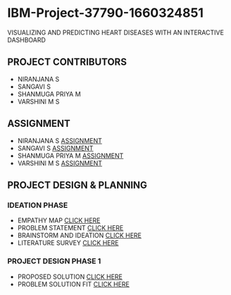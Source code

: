 # IBM-Project-37790-1660324851
VISUALIZING AND PREDICTING HEART DISEASES WITH AN INTERACTIVE DASHBOARD

## PROJECT CONTRIBUTORS
- NIRANJANA S
- SANGAVI S
- SHANMUGA PRIYA M
- VARSHINI M S


## ASSIGNMENT
- NIRANJANA S [ASSIGNMENT](https://github.com/IBM-EPBL/IBM-Project-37790-1660324851/tree/main/Assignment/Team%20Lead%20-%20Niranjana%20S)
- SANGAVI S [ASSIGNMENT](https://github.com/IBM-EPBL/IBM-Project-37790-1660324851/tree/main/Assignment/Team%20Member%201%20-%20Sangavi%20S)
- SHANMUGA PRIYA M [ASSIGNMENT](https://github.com/IBM-EPBL/IBM-Project-37790-1660324851/tree/main/Assignment/Team%20Member%202-Shanmuga%20Priya%20M)
- VARSHINI M S [ASSIGNMENT](https://github.com/IBM-EPBL/IBM-Project-37790-1660324851/tree/main/Assignment/Team%20Member%203-Varshini%20M%20S)

## PROJECT DESIGN & PLANNING
  ### IDEATION PHASE
- EMPATHY MAP [CLICK HERE](https://github.com/IBM-EPBL/IBM-Project-37790-1660324851/blob/main/Project%20Design%20%26%20Planning/Ideation%20Phase/Empathy%20Canvas%20Map.pdf)
- PROBLEM STATEMENT [CLICK HERE](https://github.com/IBM-EPBL/IBM-Project-37790-1660324851/blob/main/Project%20Design%20%26%20Planning/Ideation%20Phase/Problem%20statement.pdf)
- BRAINSTORM AND IDEATION [CLICK HERE](https://github.com/IBM-EPBL/IBM-Project-37790-1660324851/blob/main/Project%20Design%20%26%20Planning/Ideation%20Phase/Brainstorm%20and%20ideation.pdf)
- LITERATURE SURVEY [CLICK HERE](https://github.com/IBM-EPBL/IBM-Project-37790-1660324851/blob/main/Project%20Design%20%26%20Planning/Ideation%20Phase/Literature%20Survey.pdf)
 ### PROJECT DESIGN PHASE 1
- PROPOSED SOLUTION [CLICK HERE](https://github.com/IBM-EPBL/IBM-Project-37790-1660324851/blob/main/Project%20Design%20%26%20Planning/Project%20Design%20Phase%201/Proposed%20Solution.pdf)
- PROBLEM SOLUTION FIT [CLICK HERE](https://github.com/IBM-EPBL/IBM-Project-37790-1660324851/blob/main/Project%20Design%20%26%20Planning/Project%20Design%20Phase%201/Problem%20Solution%20Fit.pdf)


